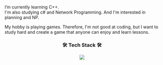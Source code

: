 I’m currently learning C++.                                                
I'm also studying c# and Network Programming.
And I'm interested in planning and NP.

My hobby is playing games.
Therefore, I'm not good at coding, but I want to study hard 
and create a game that anyone can enjoy and learn lessons.

<h3 align="center"><b>🛠 Tech Stack 🛠</b></h3>
<p align="center">
<img src="https://img.shields.io/badge/c++-00599C?style=flat-square&logo=c%2B%2B&logoColor=white"/></a>  

